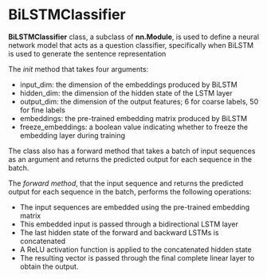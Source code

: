 # BiLSTMClassifier

<b>BiLSTMClassifier</b> class, a subclass of <b>nn.Module</b>, is used to define a neural network model that acts as a question classifier, specifically when BiLSTM is used to generate the sentence representation

The <i>init</i> method that takes four arguments:
- input_dim: the dimension of the embeddings produced by BiLSTM
- hidden_dim: the dimension of the hidden state of the LSTM layer
- output_dim: the dimension of the output features; 6 for coarse labels, 50 for fine labels
- embeddings: the pre-trained embedding matrix produced by BiLSTM
- freeze_embeddings: a boolean value indicating whether to freeze the embedding layer during training

The class also has a forward method that takes a batch of input sequences as an argument and returns the predicted output for each sequence in the batch.

The <i>forward method</i>, that the input sequence and returns the predicted output for each sequence in the batch, performs the following operations:
- The input sequences are embedded using the pre-trained embedding matrix
- This embedded input is passed through a bidirectional LSTM layer
- The last hidden state of the forward and backward LSTMs is concatenated
- A ReLU activation function is applied to the concatenated hidden state
- The resulting vector is passed through the final complete linear layer to obtain the output.